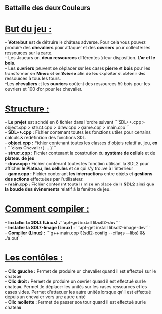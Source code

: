 <h2><b>Battaille des deux Couleurs</b></h2>

<h1><u><b>But du jeu :</b></u></h1>
- <b>Votre but</b> est de détruire le château adverse. Pour cela vous
pouvez produire des <b>chevaliers</b> pour attaquer et des <b>ouvriers</b> pour collecter les ressources sur la carte.<br>
- Les Joueurs ont <b>deux ressources</b> différentes à leur disposition. <b>L'or et le bois</b>.<br>
- Les <b>ouvriers</b> peuvent se déplacer sur les cases <b>pierre</b> et <b>bois</b> pour les transformer en <b>Mines</b> et en <b>Scierie</b> afin de les exploiter et obtenir des ressources à tous les tours.<br>
-Les <b>chevaliers</b> et les <b>ouvriers</b> coûtent des ressources 50 bois pour les ouvriers et 100 d'or pour les chevalier.<br>

<h1><u><b>Structure :</b></u></h1>
- <b>Le projet</b> est scindé en 6 fichier dans l'ordre suivant ```SDL++.cpp > object.cpp > struct.cpp > draw.cpp > game.cpp > main.cpp```<br>
- <b>SDL++.cpp :</b> Fichier contenant toutes les fonctions utiles pour certains calculs & redéfinition des fonctions SDL.<br>
- <b>object.cpp :</b> Fichier contenant toutes les classes d'objets relatif au jeu, <b>ex :</b> ```class Chevalier{ ... }```<br> 
- <b>struct.cpp :</b> Fichier contenant la constrution du <b>système de cellule</b> et de <b>plateau de jeu</b><br>
- <b>draw.cpp :</b> Fichier contenant toutes les fonction utilisant la SDL2 pour afficher <b>le Plateau</b>, <b>les cellules</b> et ce qui s'y trouve à l'interrieur<br>
- <b>game.cpp :</b> Fichier contenant <b>les interractions</b> entre objets et <b>gestions des actions</b> effectuées par l'utilisateur.<br>
- <b>main.cpp :</b> Fichier contenant toute la mise en place de la <b>SDL2</b> ainsi que <b>la boucle des évènements</b> relatif à la fenêtre de jeu.<br>

<h1><u><b>Comment compiler :</b></u></h1>
- <b>Installer la SDL2 (Linux) :</b>```apt-get install libsdl2-dev```<br>
- <b>Installer la SDL2-Image (Linux) :</b> ```apt-get install libsdl2-image-dev```<br>
- <b>Compiler (Linux) :</b> ```g++ main.cpp $(sdl2-config --cflags --libs) && ./a.out```<br>

<h1><u><b>Les contôles :</b></u></h1>
- <b>Clic gauche :</b> Permet de produire un chevalier quand il est effectué sur le chateau<br>
- <b>Clic droit :</b> Permet de produire un ouvrier quand il est effectué sur le chateau. Permet de déplacer les unités sur les cases ressources et les cases vides. Permet d'attaquer les autre unités lorsque qu'il est effectué depuis un chevalier vers une autre unité<br>
- <b>Clic mollette :</b> Permet de passer son tour quand il est effectué sur le chateau<br>

